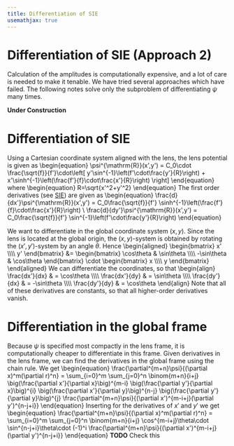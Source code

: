 ```yaml
---
title: Differentiation of SIE
usemathjax: true
---
```


# Differentiation of SIE (Approach 2)


Calculation of the amplitudes is computationally expensive,
and a lot of care is needed to make it tenable.
We have tried several approaches which have failed.
The following notes solve only the subproblem of
differentiating $\psi$ many times.

**Under Construction**

# Differentiation of SIE

Using a Cartesian coordinate system aligned with the lens,
the lens potential is given as
\begin{equation}
   \psi^{\mathrm{R}}(x',y') = C_0\cdot \frac{\sqrt{f}}{f'}\cdot\left[ 
    y'\sin^{-1}\left(f'\cdot\frac{y'}{R}\right) 
    + x'\sinh^{-1}\left(\frac{f'}{f}\cdot\frac{x'}{R}\right)
    \right] 
\end{equation}
where 
\begin{equation}
  R=\sqrt{x'^2+y'^2}
\end{equation}
The first order derivatives (see [SIE](SIE)) are given as
\begin{equation}
  \frac{d}{dx'}\psi^{\mathrm{R}}(x',y') = 
  C_0\frac{\sqrt{f}}{f'}
    \sinh^{-1}\left(\frac{f'}{f}\cdot\frac{x'}{R}\right)
    \\
  \frac{d}{dy'}\psi^{\mathrm{R}}(x',y') = 
  C_0\frac{\sqrt{f}}{f'}
    \sin^{-1}\left(f'\cdot\frac{y'}{R}\right) 
\end{equation}

We want to differentiate in the global coordinate system
$(x,y)$.  Since the lens is located at the global
origin, the $(x,y)$-system is obtained by rotating
the $(x',y')$-system by an angle $\theta$.
Hence
\begin{aligned}
   \begin{bmatrix} x' \\\\\\\\ y' \end{bmatrix}
   &=
   \begin{bmatrix}
     \cos\theta & \sin\theta \\\\\\\\
     -\sin\theta & \cos\theta 
   \end{bmatrix}
   \cdot
   \begin{bmatrix} x \\\\\\\\ y \end{bmatrix}
\end{aligned}
We can differentiate the coordinates, so that
\begin{align}
   \frac{dx'}{dx} & = \cos\theta
   \\\\\\\\
   \frac{dx'}{dy} & = \sin\theta
   \\\\\\\\
   \frac{dy'}{dx} & = -\sin\theta
   \\\\\\\\
   \frac{dy'}{dy} & = \cos\theta
\end{align}
Note that all of these derivatives are constants, so that all
higher-order derivatives vanish.

# Differentiation in the global frame

Because $\psi$ is specified most compactly in the lens frame,
it is computationally cheaper to differentiate in this frame.
Given derivatives in the lens frame, we can find the derivatives
in the global frame using the chain rule.
We get
\begin{equation}
  \frac{\partial^{m+n}\psi}{(\partial x)^m(\partial r)^n}
  = \sum_{i=0}^m \sum_{j=0}^n \binom{m+n}{i+j}
  \big(\frac{\partial x'}{\partial x}\big)^{m-i}
  \big(\frac{\partial y'}{\partial x}\big)^{i}
  \big(\frac{\partial x'}{\partial y}\big)^{n-j}
  \big(\frac{\partial y'}{\partial y}\big)^{j}
  \frac{\partial^{m+n}\psi}{(\partial x')^{m-i+j}(\partial y')^{n-j+i}}
\end{equation}
Inserting for the derivatives of $x'$ and $y'$ we get
\begin{equation}
  \frac{\partial^{m+n}\psi}{(\partial x)^m(\partial r)^n}
  = \sum_{i=0}^m \sum_{j=0}^n \binom{m+n}{i+j}
  \cos^{m-i+j}\theta\cdot
  \sin^{n-j+i}\theta\cdot
  (-1)^i
  \frac{\partial^{m+n}\psi}{(\partial x')^{m-i+j}(\partial y')^{n-j+i}}
\end{equation}
**TODO** Check this
